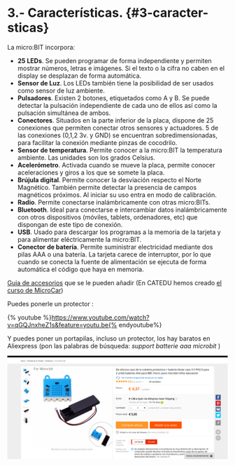 # 3.- Características. {#3-caracter-sticas}

La micro:BIT incorpora:

*   **25 LEDs**. Se pueden programar de forma independiente y permiten mostrar números, letras e imágenes. Si el texto o la cifra no caben en el display se desplazan de forma automática.
*   **Sensor de Luz**. Los LEDs también tiene la posibilidad de ser usados como sensor de luz ambiente.
*   **Pulsadores**. Existen 2 botones, etiquetados como A y B. Se puede detectar la pulsación independiente de cada uno de ellos así como la pulsación simultánea de ambos.
*   **Conectores**. Situados en la parte inferior de la placa, dispone de 25 conexiones que permiten conectar otros sensores y actuadores. 5 de las conexiones (0,1,2 3v. y GND) se encuentran sobredimensionadas, para facilitar la conexión mediante pinzas de cocodrilo.
*   **Sensor de temperatura**. Permite conocer a la micro:BIT la temperatura ambiente. Las unidades son los grados Celsius.
*   **Acelerómetro**. Activada cuando se mueve la placa, permite conocer aceleraciones y giros a los que se somete la placa.
*   **Brújula digital**. Permite conocer la desviación respecto el Norte Magnético. También permite detectar la presencia de campos magnéticos próximos. Al iniciar su uso entra en modo de calibración.
*   **Radio**. Permite conectarse inalámbricamente con otras micro:BITs.
*   **Bluetooth**. Ideal para conectarse e intercambiar datos inalámbricamente con otros dispositivos (móviles, tablets, ordenadores, etc) que dispongan de este tipo de conexión.
*   **USB**. Usado para descargar los programas a la memoria de la tarjeta y para alimentar eléctricamente la micro:BIT.
*   **Conector de batería**. Permite suministrar electricidad mediante dos pilas AAA o una batería. La tarjeta carece de interruptor, por lo que cuando se conecta la fuente de alimentación se ejecuta de forma automática el código que haya en memoria.

[Guia de accesorios](https://microbit.org/assets/documents/AccessoryGuide.pdf) que se le pueden añadir
(En CATEDU hemos creado [el curso de MicroCar](https://catedu.github.io/smartcar-micro-bit/))

Puedes ponerle un protector :

{% youtube %}https://www.youtube.com/watch?v=qGQJnxheZ1s&feature=youtu.be{% endyoutube%}

Y puedes poner un portapilas, incluso un protector, los hay baratos en Aliexpress (pon las palabras de búsqueda: _support batterie aaa microbit_ )

![](/assets/sorpote.jpg)